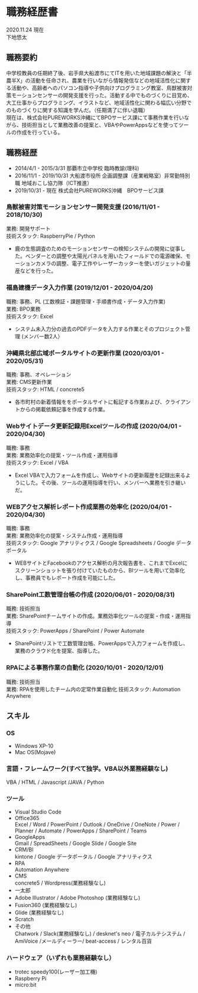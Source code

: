 # 職務経歴書
2020.11.24 現在  
下地悠太

## 職務要約

中学校教員の任期終了後、岩手県大船渡市にてITを用いた地域課題の解決と「半農半X」の活動を任命され、農業を行いながら情報発信などの地域活性化に関する活動や、高齢者へのパソコン指導や子供向けプログラミング教室、鳥獣被害対策モーションセンサーの開発支援を行った。活動する中でものづくりに目覚め、大工仕事からプログラミング、イラストなど、地域活性化に関わる幅広い分野でのものづくりに関する知識を学んだ。（任期満了に伴い退職）  
現在は、株式会社PUREWORKS沖縄にてBPOサービス課にて事務作業を行いながら、技術担当として業務改善の提案と、VBAやPowerAppsなどを使ってツールの作成を行っている。

## 職務経歴
* 2014/4/1 - 2015/3/31		那覇市立中学校 臨時教諭(理科)  
* 2016/11/1 - 2019/10/31	大船渡市役所 企画調整課（産業戦略室）非常勤特別職 地域おこし協力隊（ICT推進）  
* 2019/10/31 - 現在		株式会社PUREWORKS沖縄　BPOサービス課

### 鳥獣被害対策モーションセンサー開発支援 (2016/11/01 - 2018/10/30)
 業務: 開発サポート  
 技術スタック:  RaspberryPie / Python  
*	鹿の生態調査のためのモーションセンサーの検知システムの開発に従事した。ベンダーとの調整や太陽光パネルを用いたフィールドでの電源確保、モーションカメラの調整、電子工作やレーザーカッターを使いガジェットの量産などを行った。

### 福島建機データ入力作業 (2019/12/01 - 2020/04/20)
 職務: 事務、PL (工数検証・課題管理・手順書作成・データ入力作業)  
 業務: BPO業務  
 技術スタック:  Excel
 *	システム未入力分の過去のPDFデータを入力する作業とそのプロジェクト管理 (メンバー数2人）	

### 沖縄県北部広域ポータルサイトの更新作業 (2020/03/01 - 2020/05/31)
 職務: 事務、オペレーション  
 業務: CMS更新作業  
 技術スタック:  HTML / concrete5  
 *	各市町村の新着情報ををポータルサイトに転記する作業および、クライアントからの掲載依頼記事を作成する作業。

###	Webサイトデータ更新記録用Excelツールの作成 (2020/04/01 - 2020/04/30)	
 職務: 事務  
 業務: 業務効率化の提案・ツール作成・運用指導  
 技術スタック: Excel / VBA  
*	Excel VBAで入力フォームを作成し、Webサイトの更新履歴を記録出来るようにした。その後、ツールの運用指導を行い、メンバーへ業務を引き継いだ。

###	WEBアクセス解析レポート作成業務の効率化 (2020/04/01 - 2020/04/30)
職務: 事務  
 業務: 業務効率化の提案・システム作成・運用指導  
 技術スタック: Google アナリティクス / Google Spreadsheets / Google データポータル  
*	WEBサイトとFacebookのアクセス解析の月次報告書を、これまでExcelにスクリーンショットを張り付けていたものから、BIツールを用いて効率化し、事務員でもレポート作成を可能にした。

###	SharePoint工数管理台帳の作成 (2020/06/01 - 2020/08/31)
 職務: 技術担当  
 業務: SharePointチームサイトの作成。業務効率化ツールの提案・作成・運用指導  
 技術スタック: PowerApps / SharePoint / Power Automate
 *	SharePointリストで工数管理台帳、PowerAppsで入力フォームを作成し、業務のクラウド化を提案、指導した。
 
 ###	RPAによる事務作業の自動化 (2020/10/01 - 2020/12/01)
 職務: 技術担当  
 業務: RPAを使用したチーム内の定常作業自動化
 技術スタック: Automation Anywhere

##	スキル

### OS
 * Windows XP-10
 * Mac OS(Mojave)

### ⾔語・フレームワーク(すべて独学。VBA以外業務経験なし)
VBA / HTML / Javascript /JAVA / Python

### ツール
 * Visual Studio Code
 * Office365  
 	Excel / Word / PowerPoint / Outlook / OneDrive / OneNote / Power / Planner / Automate  / PowerApps / SharePoint / Teams
 * GoogleApps  
 	Gmail / SpreadSheets / Google Slide / Google Site
 * CRM/BI  
 	kintone / Google データポータル / Google アナリティクス
 * RPA  
 	Automation Anywhere
 * CMS  
 	concrete5 / Wordpress(業務経験なし)
 * 一太郎
 * Adobe Illustrator / Adobe Photoshop (業務経験なし)
 * Fusion360 (業務経験なし)
 * Glide (業務経験なし)
 * Scratch
 * その他  
  Chatwork / Slack(業務経験なし) / desknet's neo / 電子カルテシステム / AmiVoice /メールディーラー/ beat-access / レンタル百貨
### ハードウェア（いずれも業務経験なし）
 * trotec speedy100(レーザー加工機)
 * Raspberry Pi
 * micro:bit
